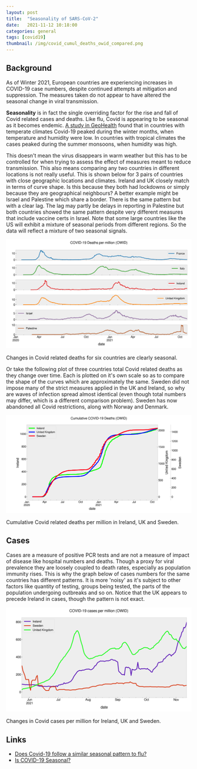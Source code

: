 ```yaml
---
layout: post
title:  "Seasonality of SARS-CoV-2"
date:   2021-11-12 10:18:00
categories: general
tags: [covid19]
thumbnail: /img/covid_cumul_deaths_owid_compared.png
---
```


## Background

As of Winter 2021, European countries are experiencing increases in COVID-19 case numbers, despite continued attempts at mitigation and suppression. The measures taken do not appear to have altered the seasonal change in viral transmission.

**Seasonality** is in fact the single overriding factor for the rise and fall of Covid related cases and deaths. Like flu, Covid is appearing to be seasonal as it becomes endemic. [A study in GeoHealth](https://agupubs.onlinelibrary.wiley.com/doi/10.1029/2021GH000413) found that in countries with temperate climates Covid-19 peaked during the winter months, when temperature and humidity were low. In countries with tropical climates the cases peaked during the summer monsoons, when humidity was high.

This doesn't mean the virus disappears in warm weather but this has to be controlled for when trying to assess the effect of measures meant to reduce transmission. This also means comparing any two countries in different locations is not really useful. This is shown below for 3 pairs of countries with close geographic locations and climates. Ireland and UK closely match in terms of curve shape. Is this because they both had lockdowns or simply because they are geographical neighbours? A better example might be Israel and Palestine which share a border. There is the same pattern but with a clear lag. The lag may partly be delays in reporting in Palestine but both countries showed the same pattern despite very different measures that include vaccine certs in Israel. Note that some large countries like the US will exhibit a mixture of seasonal periods from different regions. So the data will reflect a mixture of two seasonal signals.

<div style="width: auto;">
 <a href="/img/covid_deaths_owid_6countries.png"> <img class="small-scaled" src="/img/covid_deaths_owid_6countries.png"></a>  
   <p class="caption">Changes in Covid related deaths for six countries are clearly seasonal.</p>
</div>

Or take the following plot of three countries total Covid related deaths as they change over time. Each is plotted on it's own scale so as to compare the shape of the curves which are approximately the same. Sweden did not impose many of the strict measures applied in the UK and Ireland, so why are waves of infection spread almost identical (even though total numbers may differ, which is a different comparison problem). Sweden has now abandoned all Covid restrictions, along with Norway and Denmark.

<div style="width: auto;">
 <a href="/img/covid_cumul_deaths_owid_compared.png"> <img class="small-scaled" src="/img/covid_cumul_deaths_owid_compared.png"></a>  
   <p class="caption">Cumulative Covid related deaths per million in Ireland, UK and Sweden.</p>
</div>

## Cases

Cases are a measure of positive PCR tests and are not a measure of impact of disease like hospital numbers and deaths. Though a proxy for viral prevalence they are loosely coupled to death rates, especially as population immunity rises. This is why the graph below of cases numbers for the same countries has different patterns. It is more 'noisy' as it's subject to other factors like quantity of testing, groups being tested, the parts of the population undergoing outbreaks and so on. Notice that the UK appears to precede Ireland in cases, though the pattern is not exact.

<div style="width: auto;">
 <a href="/img/covid_cases_owid_4countries.png"> <img class="small-scaled" src="/img/covid_cases_owid_4countries.png"></a>  
   <p class="caption">Changes in Covid cases per million for Ireland, UK and Sweden.</p>
</div>


## Links

* [Does Covid-19 follow a similar seasonal pattern to flu?](https://www.theguardian.com/news/2021/aug/24/covid-19-seasonal-pattern-flu-coronavirus)
* [Is COVID-19 Seasonal?](https://www.the-scientist.com/news-opinion/is-covid-19-seasonal-69402)
